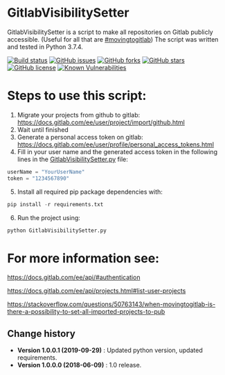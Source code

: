GitlabVisibilitySetter
====================================

GitlabVisibilitySetter is a script to make all repositories on Gitlab publicly accessible. (Useful for all that are [#movingtogitlab](https://twitter.com/hashtag/movingtogitlab?lang=en))
The script was written and tested in Python 3.7.4.

[![Build status](https://ci.appveyor.com/api/projects/status/mc210w5866dgt9wi?svg=true)](https://ci.appveyor.com/project/SeppPenner/gitlabvisibilitysetter)
[![GitHub issues](https://img.shields.io/github/issues/SeppPenner/GitlabVisibilitySetter.svg)](https://github.com/SeppPenner/GitlabVisibilitySetter/issues)
[![GitHub forks](https://img.shields.io/github/forks/SeppPenner/GitlabVisibilitySetter.svg)](https://github.com/SeppPenner/GitlabVisibilitySetter/network)
[![GitHub stars](https://img.shields.io/github/stars/SeppPenner/GitlabVisibilitySetter.svg)](https://github.com/SeppPenner/GitlabVisibilitySetter/stargazers)
[![GitHub license](https://img.shields.io/badge/license-AGPL-blue.svg)](https://raw.githubusercontent.com/SeppPenner/GitlabVisibilitySetter/master/License.txt)
[![Known Vulnerabilities](https://snyk.io/test/github/SeppPenner/GitlabVisibilitySetter/badge.svg)](https://snyk.io/test/github/SeppPenner/GitlabVisibilitySetter) 

# Steps to use this script:
1. Migrate your projects from github to gitlab: https://docs.gitlab.com/ee/user/project/import/github.html
2. Wait until finished
3. Generate a personal access token on gitlab: https://docs.gitlab.com/ee/user/profile/personal_access_tokens.html
4. Fill in your user name and the generated access token in the following lines in the
[GitlabVisibilitySetter.py](https://github.com/SeppPenner/GitlabVisibilitySetter/blob/master/GitlabVisibilitySetter.py) file:
```python
userName = "YourUserName"
token = "1234567890"
```

5. Install all required pip package dependencies with:
```python
pip install -r requirements.txt
```

6. Run the project using:
```bash
python GitlabVisibilitySetter.py
```

# For more information see:
https://docs.gitlab.com/ee/api/#authentication

https://docs.gitlab.com/ee/api/projects.html#list-user-projects

https://stackoverflow.com/questions/50763143/when-movingtogitlab-is-there-a-possibility-to-set-all-imported-projects-to-pub

Change history
--------------

* **Version 1.0.0.1 (2019-09-29)** : Updated python version, updated requirements.
* **Version 1.0.0.0 (2018-06-09)** : 1.0 release.